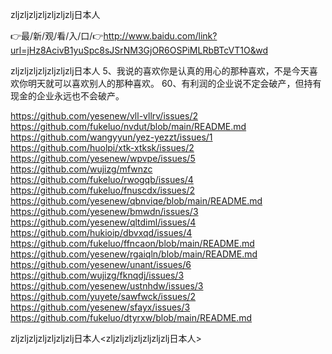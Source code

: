 zljzljzljzljzljzljzlj日本人

👉最/新/观/看/入/口/👉http://www.baidu.com/link?url=jHz8AcivB1yuSpc8sJSrNM3GjOR6OSPiMLRbBTcVT1O&wd

zljzljzljzljzljzljzlj日本人	5、我说的喜欢你是认真的用心的那种喜欢，不是今天喜欢你明天就可以喜欢别人的那种喜欢。
	60、有利润的企业说不定会破产，但持有现金的企业永远也不会破产。


https://github.com/yesenew/vll-vllrv/issues/2
https://github.com/fukeluo/nvdut/blob/main/README.md
https://github.com/wangyyun/yez-yezzt/issues/1
https://github.com/huolpi/xtk-xtksk/issues/2
https://github.com/yesenew/wpvpe/issues/5
https://github.com/wujizg/mfwnzc
https://github.com/fukeluo/rwogqb/issues/4
https://github.com/fukeluo/fnuscdx/issues/2
https://github.com/yesenew/qbnviqe/blob/main/README.md
https://github.com/yesenew/bmwdn/issues/3
https://github.com/yesenew/qltdiml/issues/4
https://github.com/hukioip/dbvxqd/issues/4
https://github.com/fukeluo/ffncaon/blob/main/README.md
https://github.com/yesenew/rgaiqln/blob/main/README.md
https://github.com/yesenew/unant/issues/6
https://github.com/wujizg/fknqdj/issues/3
https://github.com/yesenew/ustnhdw/issues/3
https://github.com/yuyete/sawfwck/issues/2
https://github.com/yesenew/sfayx/issues/3
https://github.com/fukeluo/dtyrxw/blob/main/README.md

zljzljzljzljzljzljzlj日本人&lt;zljzljzljzljzljzljzlj日本人>

